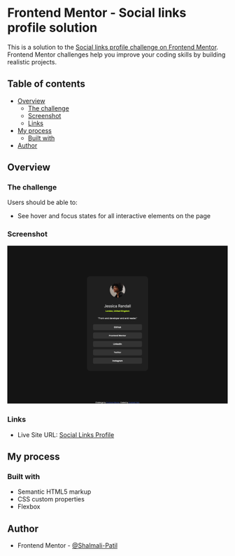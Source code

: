 # Frontend Mentor - Social links profile solution

This is a solution to the [Social links profile challenge on Frontend Mentor](https://www.frontendmentor.io/challenges/social-links-profile-UG32l9m6dQ). Frontend Mentor challenges help you improve your coding skills by building realistic projects. 

## Table of contents

- [Overview](#overview)
  - [The challenge](#the-challenge)
  - [Screenshot](#screenshot)
  - [Links](#links)
- [My process](#my-process)
  - [Built with](#built-with)
- [Author](#author)

## Overview

### The challenge

Users should be able to:

- See hover and focus states for all interactive elements on the page

### Screenshot

![](./screenshot.png)


### Links

- Live Site URL: [Social Links Profile](https://shalmali-patil.github.io/social-links-profile-main/)

## My process

### Built with

- Semantic HTML5 markup
- CSS custom properties
- Flexbox

## Author
- Frontend Mentor - [@Shalmali-Patil](https://www.frontendmentor.io/profile/Shalmali-Patil)
